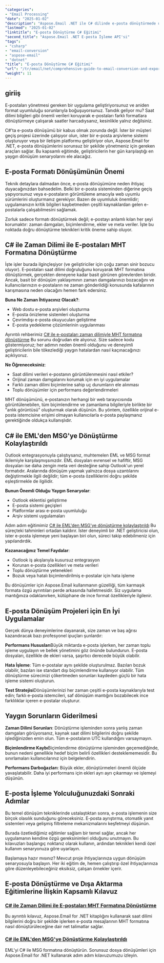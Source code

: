 ```yaml
---
"categories":
- "Email Processing"
"date": "2025-01-02"
"description": "Aspose.Email .NET ile C# dilinde e-posta dönüştürmede ustalaşın. Saat dilimi yönetimiyle MHT, EML'den MSG'ye dönüştürmeyi öğrenin. Geliştiriciler için adım adım eğitim."
"lastmod": "2025-01-02"
"linktitle": "E-posta Dönüştürme C# Eğitimi"
"second_title": "Aspose.Email .NET E-posta İşleme API'si"
"tags":
- "csharp"
- "email-conversion"
- "aspose-email"
- "dotnet"
"title": "E-posta Dönüştürme C# Eğitimi"
"url": "/tr/email/net/comprehensive-guide-to-email-conversion-and-export/"
"weight": 11
---
```


## giriiş

E-postaları yönetmesi gereken bir uygulama geliştiriyorsunuz ve aniden format uyumluluğu sorunlarıyla boğuşuyorsunuz. Tanıdık geliyor mu? Saat dilimi bilgileri gibi önemli verileri koruyarak e-postaları farklı formatlara dönüştürmeye çalışarak saatler harcadıysanız, kesinlikle yalnız değilsiniz.

C#'ta e-posta dönüşümü bir kabus olmak zorunda değil. İster bir müşteri geçiş projesi üzerinde çalışıyor olun, ister bir e-posta arşivleme sistemi oluşturuyor veya bir iletişim platformu geliştiriyor olun, Aspose.Email for .NET, e-posta dönüşümlerini sorunsuz bir şekilde yönetmeniz için gereken araçları sağlar. Bu kapsamlı eğitimde, geliştiricilerin her gün karşılaştığı en yaygın dönüşüm senaryolarını ele alacağız.

## E-posta Formatı Dönüşümünün Önemi

Teknik detaylara dalmadan önce, e-posta dönüşümüne neden ihtiyaç duyacağınızdan bahsedelim. Belki bir e-posta sisteminden diğerine geçiş yapıyorsunuz veya e-postaların görüntüleme amacıyla web uyumlu sürümlerini oluşturmanız gerekiyor. Bazen de uyumluluk önemlidir; uygulamanızın kritik bilgileri kaybetmeden çeşitli kaynaklardan gelen e-postalarla çalışabilmesini sağlamak.

Zorluk sadece formatı dönüştürmek değil; e-postayı anlamlı kılan her şeyi korumaktır: zaman damgaları, biçimlendirme, ekler ve meta veriler. İşte bu noktada doğru dönüştürme teknikleri kritik öneme sahip oluyor.

## C# ile Zaman Dilimi ile E-postaları MHT Formatına Dönüştürme

İşte işler burada ilginçleşiyor (ve geliştiriciler için çoğu zaman sinir bozucu oluyor). E-postaları saat dilimi doğruluğunu koruyarak MHT formatına dönüştürmek, gerçekten deneyene kadar basit görünen görevlerden biridir. Ancak, basit bir dönüşüm yaklaşımının zaman damgalarınızı bozacağını ve kullanıcılarınızın e-postaların ne zaman gönderildiği konusunda kafalarının karışmasına neden olacağını hemen fark edersiniz.

**Buna Ne Zaman İhtiyacınız Olacak?**: 
- Web dostu e-posta arşivleri oluşturma
- E-posta önizleme sistemleri oluşturma
- Çevrimdışı e-posta okuyucuları geliştirme
- E-posta yedekleme çözümlerinin uygulanması

Ayrıntılı rehberimiz [C# ile e-postaları zaman dilimiyle MHT formatına dönüştürme](./convert-emails-to-mht-format-with-timezone-in-csharp/) Bu sorunu doğrudan ele alıyoruz. Size sadece kodu göstermiyoruz; her adımın neden önemli olduğunu ve deneyimli geliştiricilerin bile tökezlediği yaygın hatalardan nasıl kaçınacağınızı açıklıyoruz.

**Ne Öğreneceksiniz**:
- Saat dilimi verileri e-postanın görüntülenmesini nasıl etkiler?
- Orijinal zaman damgalarını korumak için en iyi uygulamalar
- Farklı zaman dilimi biçimlerine sahip uç durumların ele alınması
- Toplu dönüşümler için performans değerlendirmeleri

MHT dönüşümünü, e-postanızın herhangi bir web tarayıcısında görüntülenebilen, tüm biçimlendirme ve zamanlama bilgileriyle birlikte bir "anlık görüntüsü" oluşturmak olarak düşünün. Bu yöntem, özellikle orijinal e-posta istemcisine erişimi olmayan kullanıcılarla e-posta paylaşmanız gerektiğinde oldukça kullanışlıdır.

## C# ile EML'den MSG'ye Dönüştürme Kolaylaştırıldı

Outlook entegrasyonuyla çalıştıysanız, muhtemelen EML ve MSG format ikilemiyle karşılaşmışsınızdır. EML dosyaları evrensel ve hafiftir, MSG dosyaları ise daha zengin meta veri desteğine sahip Outlook'un yerel formatıdır. Aralarında dönüşüm yapmak yalnızca dosya uzantılarını değiştirmekle ilgili değildir; tüm e-posta özelliklerini doğru şekilde eşleştirmekle de ilgilidir.

**Bunun Önemli Olduğu Yaygın Senaryolar**:
- Outlook eklentisi geliştirme
- E-posta sistemi geçişleri
- Platformlar arası e-posta uyumluluğu
- Arşiv sistemi uygulamaları

Adım adım eğitimimiz [C# ile EML'den MSG'ye dönüştürme kolaylaştırıldı](./eml-to-msg-convert-made-easy-using-csharp/) Bu süreçteki tahminleri ortadan kaldırır. İster deneyimli bir .NET geliştiricisi olun, ister e-posta işlemeye yeni başlayan biri olun, süreci takip edebilmeniz için yapılandırdık.

**Kazanacağınız Temel Faydalar**:
- Outlook iş akışlarıyla kusursuz entegrasyon
- Korunan e-posta özellikleri ve meta verileri
- Toplu dönüştürme yetenekleri
- Bozuk veya hatalı biçimlendirilmiş e-postalar için hata işleme

Bu dönüşümler için Aspose.Email kullanmanın güzelliği, tüm karmaşık formata özgü ayrıntıları perde arkasında halletmesidir. Siz uygulama mantığınıza odaklanırken, kütüphane de ince format özellikleriyle ilgilenir.

## E-posta Dönüşüm Projeleri için En İyi Uygulamalar

Gerçek dünya deneyimlerine dayanarak, size zaman ve baş ağrısı kazandıracak bazı profesyonel ipuçları şunlardır:

**Performans Hususları**Büyük miktarda e-posta işlerken, her zaman toplu işleme uygulayın ve bellek yönetimini göz önünde bulundurun. E-posta dosyaları, özellikle de ekleri varsa, şaşırtıcı derecede büyük olabilir.

**Hata İşleme**: Tüm e-postalar aynı şekilde oluşturulmaz. Bazıları bozuk olabilir, bazıları ise standart dışı biçimlendirme kullanıyor olabilir. Tüm dönüştürme sürecinizi çökertmeden sorunları kaydeden güçlü bir hata işleme sistemi oluşturun.

**Test Stratejisi**Dönüşümlerinizi her zaman çeşitli e-posta kaynaklarıyla test edin; farklı e-posta istemcileri, saf dönüşüm mantığını bozabilecek ince farklılıklar içeren e-postalar oluşturur.

## Yaygın Sorunların Giderilmesi

**Zaman Dilimi Sorunları**: Dönüştürme işleminden sonra yanlış zaman damgaları görüyorsanız, kaynak saat dilimi bilgilerini doğru şekilde işlediğinizden emin olun. Tüm e-postaların UTC kullandığını varsaymayın.

**Biçimlendirme Kaybı**Biçimlendirme dönüştürme işleminden geçemediğinde, bunun nedeni genellikle hedef biçim belirli özellikleri desteklememesidir. Bu sınırlamaları kullanıcılarınız için belgelendirin.

**Performans Darboğazları**: Büyük ekler, dönüştürmeleri önemli ölçüde yavaşlatabilir. Daha iyi performans için ekleri ayrı ayrı çıkarmayı ve işlemeyi düşünün.

## E-posta İşleme Yolculuğunuzdaki Sonraki Adımlar

Bu temel dönüşüm tekniklerinde ustalaştıktan sonra, e-posta işlemenin size birçok olasılık sunduğunu göreceksiniz. E-posta ayrıştırma, otomatik yanıt sistemleri veya gelişmiş filtreleme mekanizmalarını keşfetmeyi düşünün.

Burada özetlediğimiz eğitimler sağlam bir temel sağlar, ancak her uygulamanın kendine özgü gereksinimleri olduğunu unutmayın. Bu kılavuzları başlangıç noktanız olarak kullanın, ardından teknikleri kendi özel kullanım senaryonuza göre uyarlayın.

Başlamaya hazır mısınız? Mevcut proje ihtiyaçlarınıza uygun dönüşüm senaryosuyla başlayın. Her iki eğitim de, hemen çalıştırıp özel ihtiyaçlarınıza göre düzenleyebileceğiniz eksiksiz, çalışan örnekler içerir.

## E-posta Dönüştürme ve Dışa Aktarma Eğitimlerine İlişkin Kapsamlı Kılavuz
### [C# ile Zaman Dilimi ile E-postaları MHT Formatına Dönüştürme](./convert-emails-to-mht-format-with-timezone-in-csharp/)
Bu ayrıntılı kılavuz, Aspose.Email for .NET kitaplığını kullanarak saat dilimi bilgilerini doğru bir şekilde işlerken e-posta mesajlarının MHT formatına nasıl dönüştürüleceğine dair net talimatlar sağlar.
### [C# ile EML'den MSG'ye Dönüştürme Kolaylaştırıldı](./eml-to-msg-convert-made-easy-using-csharp/)
EML'yi C# ile MSG formatına dönüştürün. Sorunsuz dosya dönüşümleri için Aspose.Email for .NET kullanarak adım adım kılavuzumuzu izleyin.